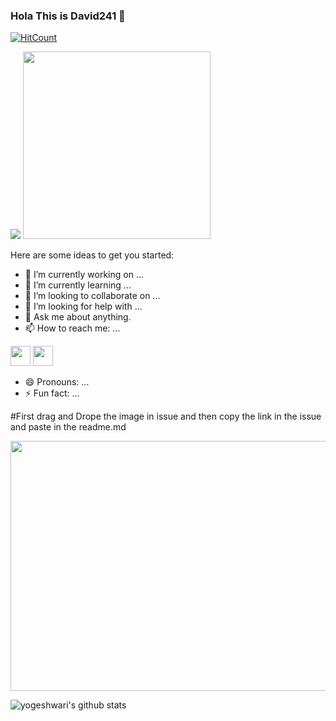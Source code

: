 ### Hola This is David241 👋
[![HitCount](http://hits.dwyl.com/David241-webdeveloper/David241-webdeveloper.svg)](http://hits.dwyl.com/David241-webdeveloper/David241-webdeveloper)

<img src="https://github-readme-stats.vercel.app/api?username=Yogeshwari-harode&&show_icons=true&title_color=ffffff&icon_color=bb2acf&text_color=daf7dc&bg_color=151515">


<img src="https://github.githubassets.com/images/modules/logos_page/Octocat.png" width="300" height="300">

Here are some ideas to get you started:

- 🔭 I’m currently working on ...
- 🌱 I’m currently learning ...
- 👯 I’m looking to collaborate on ...
- 🤔 I’m looking for help with ...
- 💬 Ask me about anything.
- 📫 How to reach me: ...

<img height="32" width="32" src="https://simpleicons.org/icons/linkedin.svg" />  
<img height="32" width="32" src="https://simpleicons.org/icons/facebook.svg" />

- 😄 Pronouns: ...
- ⚡ Fun fact: ...

#First drag and Drope the image in issue and then copy the link in the issue and paste in the readme.md

<img src="https://user-images.githubusercontent.com/72241958/95671407-7e8b2880-0bb4-11eb-8631-1ca89dd6ba6d.png" width="700" height="400">

![yogeshwari's github stats](https://github-readme-stats.vercel.app/api?username=Yogeshwari-harode&show_icons=true)
